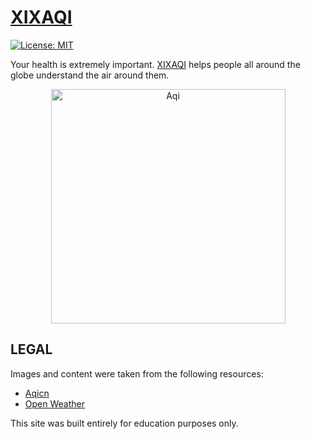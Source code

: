 # [XIXAQI](https://xixaqi.herokuapp.com/)
[![License: MIT](https://img.shields.io/badge/License-MIT-blue.svg)](https://opensource.org/licenses/MIT)

Your health is extremely important. [XIXAQI](https://xixaqi.herokuapp.com/) helps people all around the globe understand the air around them.

<p align="center">
  <img src="https://raw.githubusercontent.com/sahilchouksey/xixaqi/master/screenshot.jpg" width="375px" alt="Aqi"/>
</p>

## LEGAL

Images and content were taken from the following resources:

* [Aqicn](https://aqicn.org/)
* [Open Weather](https://openweathermap.org)

This site was built entirely for education purposes only.
